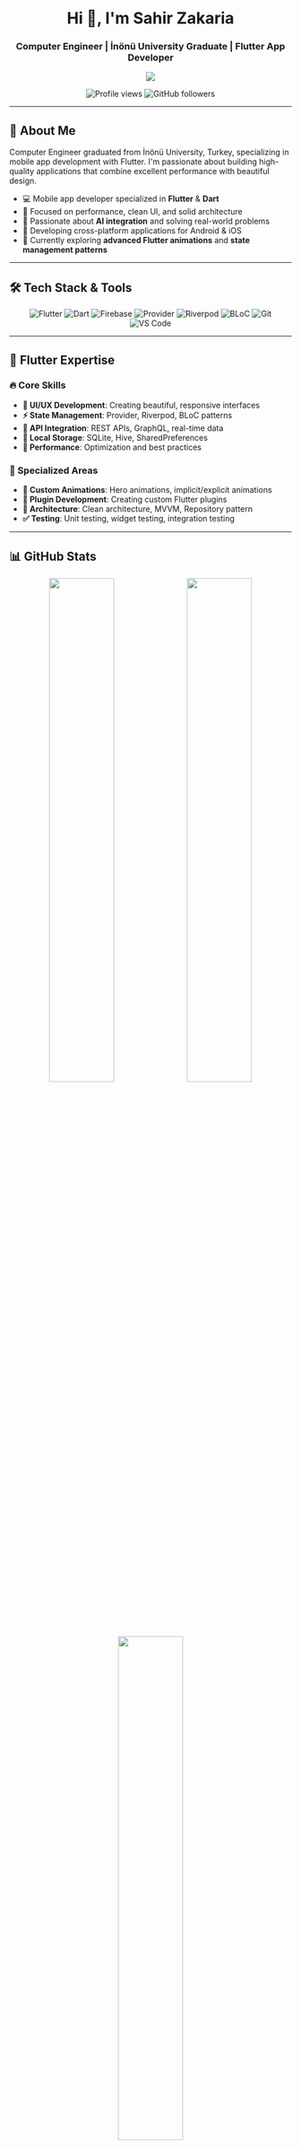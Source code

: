 <h1 align="center">Hi 👋, I'm Sahir Zakaria</h1>
<h3 align="center">Computer Engineer | İnönü University Graduate | Flutter App Developer</h3>

<p align="center">
  <img src="https://readme-typing-svg.demolab.com/?lines=Computer+Engineer;Flutter+Developer;Cross-platform+App+Builder;AI+%26+Tech+Enthusiast;Always+Learning+New+Things&font=Fira%20Code&center=true&width=500&height=45&color=00A3FF&vCenter=true&pause=1000&size=22" />
</p>

<p align="center">
  <img src="https://komarev.com/ghpvc/?username=sahiralzakaria&label=Profile%20views&color=0e75b6&style=flat" alt="Profile views" />
  <img src="https://img.shields.io/github/followers/sahiralzakaria?label=Followers&style=social" alt="GitHub followers" />
</p>

---

## 🚀 About Me

Computer Engineer graduated from İnönü University, Turkey, specializing in mobile app development with Flutter. I'm passionate about building high-quality applications that combine excellent performance with beautiful design.

- 💻 Mobile app developer specialized in **Flutter** & **Dart**
- 🎯 Focused on performance, clean UI, and solid architecture
- 🧠 Passionate about **AI integration** and solving real-world problems
- 📱 Developing cross-platform applications for Android & iOS
- 🌱 Currently exploring **advanced Flutter animations** and **state management patterns**

---

## 🛠️ Tech Stack & Tools

<div align="center">

![Flutter](https://img.shields.io/badge/Flutter-02569B?style=for-the-badge&logo=flutter&logoColor=white)
![Dart](https://img.shields.io/badge/Dart-0175C2?style=for-the-badge&logo=dart&logoColor=white)
![Firebase](https://img.shields.io/badge/Firebase-FFCA28?style=for-the-badge&logo=firebase&logoColor=white)
![Provider](https://img.shields.io/badge/Provider-40C4FF?style=for-the-badge)
![Riverpod](https://img.shields.io/badge/Riverpod-60D394?style=for-the-badge)
![BLoC](https://img.shields.io/badge/BLoC-FF6B6B?style=for-the-badge)
![Git](https://img.shields.io/badge/Git-F05032?style=for-the-badge&logo=git&logoColor=white)
![VS Code](https://img.shields.io/badge/VSCode-007ACC?style=for-the-badge&logo=visual-studio-code&logoColor=white)

</div>

---

## 🎯 Flutter Expertise

### 🔥 Core Skills
- **🎨 UI/UX Development**: Creating beautiful, responsive interfaces  
- **⚡ State Management**: Provider, Riverpod, BLoC patterns  
- **🔄 API Integration**: REST APIs, GraphQL, real-time data  
- **💾 Local Storage**: SQLite, Hive, SharedPreferences  
- **🚀 Performance**: Optimization and best practices  

### 📱 Specialized Areas
- **🌟 Custom Animations**: Hero animations, implicit/explicit animations  
- **🔧 Plugin Development**: Creating custom Flutter plugins  
- **🎯 Architecture**: Clean architecture, MVVM, Repository pattern  
- **✅ Testing**: Unit testing, widget testing, integration testing  

---

## 📊 GitHub Stats

<p align="center">
  <img src="https://github-readme-stats.vercel.app/api?username=sahiralzakaria&show_icons=true&theme=tokyonight&hide_title=true&custom_title=My%20GitHub%20Stats" width="48%"/>
  <img src="https://github-readme-streak-stats.herokuapp.com/?user=sahiralzakaria&theme=tokyonight" width="48%"/>
</p>

<p align="center">
  <img src="https://github-readme-stats.vercel.app/api/top-langs/?username=sahiralzakaria&layout=compact&theme=tokyonight&langs_count=6&hide=html,css,scss&custom_title=Primary%20Languages" width="48%"/>
</p>

---

## 🏆 Achievements

<p align="center">
  <img src="https://github-profile-trophy.vercel.app/?username=sahiralzakaria&theme=tokyonight&title=Repositories,Commits,Stars,Followers" />
</p>

---

## 🌟 What I'm Working On

- 🔨 Building innovative Flutter applications with **AI integration**  
- 🎯 Exploring **advanced animation techniques** and **custom widgets**  
- 📱 Developing **cross-platform solutions** for real-world problems  
- 🤖 Integrating **machine learning** models into Flutter apps  
- 🔧 Contributing to **open-source Flutter packages**

---

## 🎨 Design Philosophy

> "Great mobile apps are not just functional—they're delightful to use. Every animation, every transition, every interaction should feel natural and purposeful."

---

## 📬 Let's Connect!

<p align="center">
  <a href="https://github.com/sahiralzakaria">
    <img src="https://img.shields.io/badge/GitHub-100000?style=for-the-badge&logo=github&logoColor=white" alt="GitHub" />
  </a>
  <a href="https://www.linkedin.com/in/sahir-zakaria-39873531b">
    <img src="https://img.shields.io/badge/LinkedIn-0A66C2?style=for-the-badge&logo=linkedin&logoColor=white" alt="LinkedIn" />
  </a>
  <a href="mailto:sahir.alzakaria@gmail.com">
    <img src="https://img.shields.io/badge/Email-D14836?style=for-the-badge&logo=gmail&logoColor=white" alt="Email" />
  </a>
</p>

<div align="center">
  <h3>💭 "The best mobile apps are invisible—they just work beautifully."</h3>
</div>

---

**⭐ Star my repositories if you find them helpful!**
